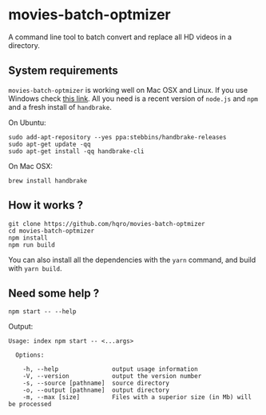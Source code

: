 # movies-batch-optmizer
A command line tool to batch convert and replace all HD videos in a directory.

## System requirements

`movies-batch-optmizer` is working well on Mac OSX and Linux.
If you use Windows check [this link](https://archive.is/xDb8o).
All you need is a recent version of `node.js` and `npm` and a fresh install of `handbrake`.

On Ubuntu:

```
sudo add-apt-repository --yes ppa:stebbins/handbrake-releases
sudo apt-get update -qq
sudo apt-get install -qq handbrake-cli
```

On Mac OSX:

```
brew install handbrake
```

## How it works ?

```
git clone https://github.com/hqro/movies-batch-optmizer
cd movies-batch-optmizer
npm install
npm run build
```

You can also install all the dependencies with the `yarn` command, and build with `yarn build`.

## Need some help ?

```
npm start -- --help
```

Output:

```
Usage: index npm start -- <...args>

  Options:

    -h, --help               output usage information
    -V, --version            output the version number
    -s, --source [pathname]  source directory
    -o, --output [pathname]  output directory
    -m, --max [size]         Files with a superior size (in Mb) will be processed
```

